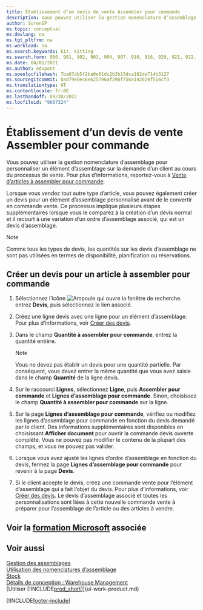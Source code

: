 ```yaml
---
title: Établissement d’un devis de vente Assembler pour commande
description: Vous pouvez utiliser la gestion nomenclature d’assemblage pour personnaliser un élément d’assemblage sur la demande d’un client au cours du processus de vente.
author: SorenGP
ms.topic: conceptual
ms.devlang: na
ms.tgt_pltfrm: na
ms.workload: na
ms.search.keywords: kit, kitting
ms.search.form: 900, 901, 902, 903, 904, 907, 910, 916, 920, 921, 922, 923, 940, 941, 942, 930, 931, 932, 914, 915, 905
ms.date: 04/01/2021
ms.author: edupont
ms.openlocfilehash: 7ba67db5f2ba0e01dc2b3b13dca162de714b3127
ms.sourcegitcommit: 8ad79e0ec6e625796af298f756a142624f514cf3
ms.translationtype: HT
ms.contentlocale: fr-BE
ms.lasthandoff: 09/30/2022
ms.locfileid: "9607324"
---
```

# <a name="quote-an-assemble-to-order-sale"></a>Établissement d’un devis de vente Assembler pour commande

Vous pouvez utiliser la gestion nomenclature d’assemblage pour personnaliser un élément d’assemblage sur la demande d’un client au cours du processus de vente. Pour plus d’informations, reportez-vous à [Vente d’articles à assembler pour commande](assembly-how-to-sell-items-assembled-to-order.md).  

Lorsque vous vendez tout autre type d’article, vous pouvez également créer un devis pour un élément d’assemblage personnalisé avant de le convertir en commande vente. Ce processus implique plusieurs étapes supplémentaires lorsque vous le comparez à la création d’un devis normal et il recourt à une variation d’un ordre d’assemblage associé, qui est un devis d’assemblage.

> [!NOTE]  
>  Comme tous les types de devis, les quantités sur les devis d’assemblage ne sont pas utilisées en termes de disponibilité, planification ou réservations.  

## <a name="to-create-a-sales-quote-for-an-assemble-to-order-item"></a>Créer un devis pour un article à assembler pour commande

1.  Sélectionnez l’icône ![Ampoule qui ouvre la fenêtre de recherche.](media/ui-search/search_small.png "Dites-moi ce que vous voulez faire") entrez **Devis**, puis sélectionnez le lien associé.  
2.  Créez une ligne devis avec une ligne pour un élément d’assemblage. Pour plus d’informations, voir [Créer des devis](sales-how-make-offers.md).  
3.  Dans le champ **Quantité à assembler pour commande**, entrez la quantité entière.

    > [!NOTE]  
    >  Vous ne devez pas établir un devis pour une quantité partielle. Par conséquent, vous devez entrer la même quantité que vous avez saisie dans le champ **Quantité** de la ligne devis.  

4.  Sur le raccourci **Lignes**, sélectionnez **Ligne**, puis **Assembler pour commande** et **Lignes d’assemblage pour commande**. Sinon, choisissez le champ **Quantité à assembler pour commande** sur la ligne.  
5.  Sur la page **Lignes d’assemblage pour commande**, vérifiez ou modifiez les lignes d’assemblage pour commande en fonction du devis demandé par le client. Des informations supplémentaires sont disponibles en choisissant **Afficher document** pour ouvrir la commande devis ouverte complète. Vous ne pouvez pas modifier le contenu de la plupart des champs, et vous ne pouvez pas valider.  
6.  Lorsque vous avez ajusté les lignes d’ordre d’assemblage en fonction du devis, fermez la page **Lignes d’assemblage pour commande** pour revenir à la page **Devis**.  
7.  Si le client accepte le devis, créez une commande vente pour l’élément d’assemblage qui a fait l’objet du devis. Pour plus d’informations, voir [Créer des devis](sales-how-make-offers.md). Le devis d’assemblage associé et toutes les personnalisations sont liées à cette nouvelle commande vente à préparer pour l’assemblage de l’article ou des articles à vendre.  

## <a name="see-related-microsoft-training"></a>Voir la [formation Microsoft](/training/modules/assemble-to-order-dynamics-365-business-central/) associée

## <a name="see-also"></a>Voir aussi

[Gestion des assemblages](assembly-assemble-items.md)  
[Utilisation des nomenclatures d’assemblage](assembly-how-work-assembly-boms.md)  
[Stock](inventory-manage-inventory.md)  
[Détails de conception : Warehouse Management](design-details-warehouse-management.md)  
[Utiliser [!INCLUDE[prod_short](includes/prod_short.md)]](ui-work-product.md)


[!INCLUDE[footer-include](includes/footer-banner.md)]

